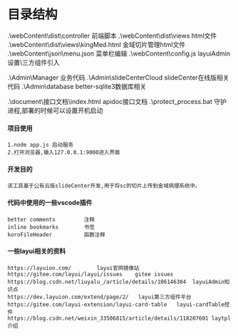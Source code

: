 <!--
 * @Author: cwx
 * @Description: 
 * @Date: 2022-08-10 11:06:22
 * @LastEditTime: 2022-08-24 11:30:42
 * @FilePath: \ReportSystem_Demo\document\files.md
-->
<!--
 * @Author: cwx
 * @Description: 关键文档说明
 * @Date: 2021-12-08 10:17:56
 * @LastEditTime: 2022-08-10 11:25:23
 * @FilePath: \ReportSystem_Demo\document\files.md
-->

# 目录结构
.\webContent\dist\controller            前端脚本
.\webContent\dist\views                 html文件
.\webContent\dist\views\kingMed.html    金域切片管理html文件
.\webContent\json\menu.json             菜单栏编辑
.\webContent\config.js                  layuiAdmin设置\三方组件引入

.\Admin\Manager                         业务代码
.\Admin\slideCenterCloud                slideCenter在线版相关代码
.\Admin\database                        better-sqlite3数据库相关

.\document\接口文档\index.html          apidoc接口文档
.\protect_process.bat                   守护进程,部署的时候可以设置开机启动

#### 项目使用
    1.node app.js 启动服务
    2.打开浏览器,输入127.0.0.1:9000进入界面

#### 开发目的
    该工具基于公有云版slideCenter开发,用于将sc的切片上传到金域病理系统中。

#### 代码中使用的一些vscode插件
    better comments         注释
    inline bookmarks        书签
    koroFileHeader          函数注释

#### 一些layui相关的资料
    https://layuion.com/        layui官网镜像站
    https://gitee.com/layui/layui/issues    gitee issues
    https://blog.csdn.net/liuyalu_/article/details/106146304  layuiAdmin知识点
    https://dev.layuion.com/extend/page/2/   layui第三方组件平台
    https://gitee.com/layui-extension/layui-card-table   layui-cardTable控件
    https://blog.csdn.net/weixin_33506815/article/details/118207601 laytpl介绍